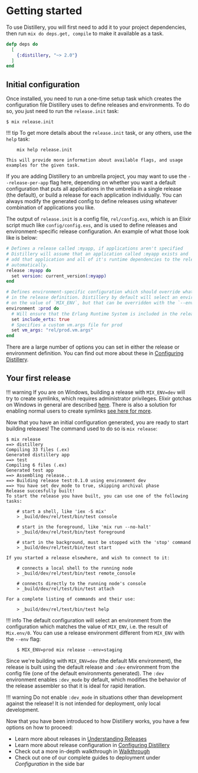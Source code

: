 # Getting started

To use Distillery, you will first need to add it to your project dependencies, then run
`mix do deps.get, compile` to make it available as a task.

```elixir
defp deps do
  [
    {:distillery, "~> 2.0"}
  ]
end
```

## Initial configuration

Once installed, you need to run a one-time setup task which creates the configuration file Distillery
uses to define releases and environments. To do so, you just need to run the `release.init` task:

    $ mix release.init


!!! tip
    To get more details about the `release.init` task, or any others, use the `help` task:

        mix help release.init

    This will provide more information about available flags, and usage examples for the given task.

If you are adding Distillery to an umbrella project, you may want to use the `--release-per-app` flag
here, depending on whether you want a default configuration that puts all applications in the umbrella
in a single release (the default), or build a release for each application individually. You can always
modify the generated config to define releases using whatever combination of applications you like.

The output of `release.init` is a config file, `rel/config.exs`, which is an Elixir script much like
`config/config.exs`, and is used to define releases and environment-specific release configuration.
An example of what those look like is below:

```elixir
# Defines a release called :myapp, if applications aren't specified
# Distillery will assume that an application called :myapp exists and
# add that application and all of it's runtime dependencies to the release
# automatically.
release :myapp do
  set version: current_version(:myapp)
end

# Defines environment-specific configuration which should override what is set
# in the release definition. Distillery by default will select an environment based
# on the value of `MIX_ENV`, but that can be overridden with the `--env` or `--profile` flags.
environment :prod do
  # Will ensure that the Erlang Runtime System is included in the release
  set include_erts: true
  # Specifies a custom vm.args file for prod
  set vm_args: "rel/prod.vm.args"
end
```

There are a large number of options you can set in either the release or environment definition. You
can find out more about these in [Configuring Distillery](../config/distillery.md).

## Your first release

!!! warning
    If you are on Windows, building a release with `MIX_ENV=dev` will try to
    create symlinks, which requires administrator privileges. Elixir gotchas on
    Windows in general are described
    [here](https://github.com/elixir-lang/elixir/wiki/Windows#gotchas). There is
    also a solution for enabling normal users to create symlinks [see here for more](https://superuser.com/a/125981).

Now that you have an initial configuration generated, you are ready to start building releases!
The command used to do so is `mix release`:

```
$ mix release
==> distillery
Compiling 33 files (.ex)
Generated distillery app
==> test
Compiling 6 files (.ex)
Generated test app
==> Assembling release..
==> Building release test:0.1.0 using environment dev
==> You have set dev_mode to true, skipping archival phase
Release succesfully built!
To start the release you have built, you can use one of the following tasks:

    # start a shell, like 'iex -S mix'
    > _build/dev/rel/test/bin/test console

    # start in the foreground, like 'mix run --no-halt'
    > _build/dev/rel/test/bin/test foreground

    # start in the background, must be stopped with the 'stop' command
    > _build/dev/rel/test/bin/test start

If you started a release elsewhere, and wish to connect to it:

    # connects a local shell to the running node
    > _build/dev/rel/test/bin/test remote_console

    # connects directly to the running node's console
    > _build/dev/rel/test/bin/test attach

For a complete listing of commands and their use:

    > _build/dev/rel/test/bin/test help
```

!!! info
    The default configuration will select an environment from the configuration which matches
    the value of `MIX_ENV`, i.e. the result of `Mix.env/0`. You can use a release environment
    different from `MIX_ENV` with the `--env` flag:

        $ MIX_ENV=prod mix release --env=staging

Since we're building with `MIX_ENV=dev` (the default Mix environment), the release is built using
the default release and `:dev` environment from the config file (one of the default environments generated).
The `:dev` environment enables `:dev_mode` by default, which modifies the behavior of the release assembler
so that it is ideal for rapid iteration.

!!! warning
    Do not enable `:dev_mode` in situations other than development against the release! It is not
    intended for deployment, only local development.

Now that you have been introduced to how Distillery works, you have a few options on how to proceed:

  * Learn more about releases in [Understanding Releases](understanding_releases.md)
  * Learn more about release configuration in [Configuring Distillery](../config/distillery.md)
  * Check out a more in-depth walkthrough in [Walkthrough](walkthrough.md)
  * Check out one of our complete guides to deployment under *Configuration* in the side bar
